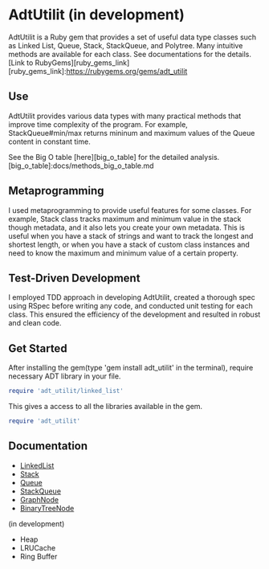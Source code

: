 # AdtUtilit (in development)

AdtUtilit is a Ruby gem that provides a set of useful data type classes such as Linked List, Queue, Stack, StackQueue, and Polytree. Many intuitive methods are available for each class. See documentations for the details. [Link to RubyGems][ruby_gems_link]
[ruby_gems_link]:https://rubygems.org/gems/adt_utilit


## Use
AdtUtilit provides various data types with many practical methods that improve time complexity of the program. For example, StackQueue#min/max returns mininum and maximum values of the Queue content in constant time.

See the Big O table [here][big_o_table] for the detailed analysis.
[big_o_table]:docs/methods_big_o_table.md

## Metaprogramming
I used metaprogramming to provide useful features for some classes. For example, Stack class tracks maximum and minimum value in the stack though metadata, and it also lets you create your own metadata. This is useful when you have a stack of strings and want to track the longest and shortest length, or when you have a stack of custom class instances and need to know the maximum and minimum value of a certain property.


## Test-Driven Development
I employed TDD approach in developing AdtUtilit, created a thorough spec using RSpec before writing any code, and conducted unit testing for each class. This ensured the efficiency of the development and resulted in robust and clean code.


## Get Started
After installing the gem(type 'gem install adt_utilit' in the terminal), require necessary ADT library in your file.

```ruby
require 'adt_utilit/linked_list'
```

This gives a access to all the libraries available in the gem.
```ruby
require 'adt_utilit'
```


## Documentation

* [LinkedList][linked_list]
* [Stack][stack]
* [Queue][queue]
* [StackQueue][stack_queue]
* [GraphNode][graph_node]
* [BinaryTreeNode][binary_tree_node]

(in development)
* Heap
* LRUCache
* Ring Buffer

[linked_list]:docs/linked_list.md
[stack]:docs/stack.md
[queue]:docs/queue.md
[stack_queue]:docs/stack_queue.md
[graph_node]:docs/graph_node.md
[binary_tree_node]:docs/binary_tree_node.md
